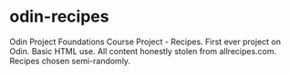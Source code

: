 # odin-recipes
Odin Project Foundations Course Project - Recipes.
First ever project on Odin.
Basic HTML use. All content honestly stolen from allrecipes.com. Recipes chosen semi-randomly.